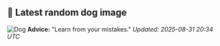 ## 🐶 Latest random dog image
![Dog](https://images.dog.ceo/breeds/schipperke/n02104365_6529.jpg)
**Advice:** "Learn from your mistakes."
*Updated: 2025-08-31 20:34 UTC*
